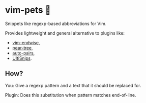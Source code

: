 # vim-pets 🦖

Snippets like regexp-based abbreviations for Vim.

Provides lightweight and general alternative to plugins like:
- [vim-endwise](https://github.com/tpope/vim-endwise),
- [pear-tree](https://github.com/tmsvg/pear-tree),
- [auto-pairs](https://github.com/jiangmiao/auto-pairs),
- [UltiSnips](https://github.com/sirver/UltiSnips).


## How?

You: Give a regexp pattern and a text that it should be replaced for.

Plugin: Does this substitution when pattern matches end-of-line.
